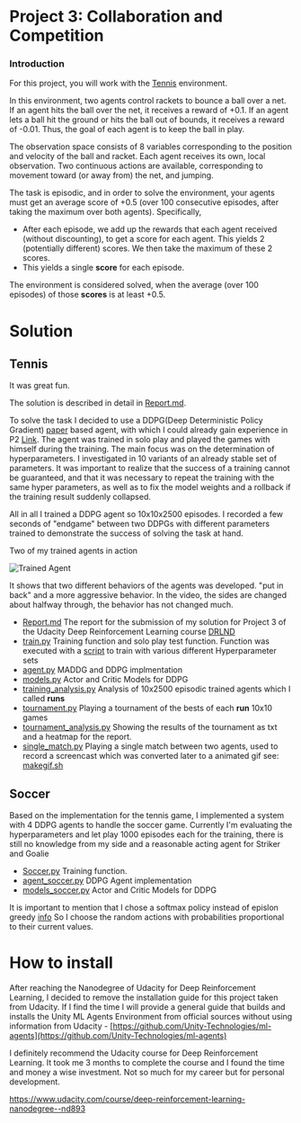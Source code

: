 [//]: # (Image References)

[image2]: https://user-images.githubusercontent.com/10624937/42135622-e55fb586-7d12-11e8-8a54-3c31da15a90a.gif "Soccer"


# Project 3: Collaboration and Competition

### Introduction

For this project, you will work with the [Tennis](https://github.com/Unity-Technologies/ml-agents/blob/master/docs/Learning-Environment-Examples.md#tennis) environment.

In this environment, two agents control rackets to bounce a ball over a net. If an agent hits the ball over the net, it receives a reward of +0.1.  If an agent lets a ball hit the ground or hits the ball out of bounds, it receives a reward of -0.01.  Thus, the goal of each agent is to keep the ball in play.

The observation space consists of 8 variables corresponding to the position and velocity of the ball and racket. Each agent receives its own, local observation.  Two continuous actions are available, corresponding to movement toward (or away from) the net, and jumping. 

The task is episodic, and in order to solve the environment, your agents must get an average score of +0.5 (over 100 consecutive episodes, after taking the maximum over both agents). Specifically,

- After each episode, we add up the rewards that each agent received (without discounting), to get a score for each agent. This yields 2 (potentially different) scores. We then take the maximum of these 2 scores.
- This yields a single **score** for each episode.

The environment is considered solved, when the average (over 100 episodes) of those **scores** is at least +0.5.

# Solution
## Tennis
It was great fun.

The solution is described in detail in [Report.md](Report.md).

To solve the task I decided to use a DDPG(Deep Deterministic Policy Gradient) [paper](https://arxiv.org/pdf/1509.02971.pdf) based agent, with which I could already gain experience in P2 [Link](https://github.com/SusannaMaria/DRLND_P2_ContinuousControl). The agent was trained in solo play and played the games with himself during the training. 
The main focus was on the determination of hyperparameters. I investigated in 10 variants of an already stable set of parameters. It was important to realize that the success of a training cannot be guaranteed, and that it was necessary to repeat the training with the same hyper parameters, as well as to fix the model weights and a rollback if the training result suddenly collapsed.

All in all I trained a DDPG agent so 10x10x2500 episodes. I recorded a few seconds of "endgame" between two DDPGs with different parameters trained to demonstrate the success of solving the task at hand. 

Two of my trained agents in action

![Trained Agent](static/game.gif)

It shows that two different behaviors of the agents was developed. "put in back" and a more aggressive behavior.  In the video, the sides are changed about halfway through, the behavior has not changed much.

* [Report.md](Report.md) The report for the submission of my solution for Project 3 of the Udacity Deep Reinforcement Learning course [DRLND](https://www.udacity.com/course/deep-reinforcement-learning-nanodegree--nd893) 
* [train.py](train.py) Training function and solo play test function. Function was executed with a [script](scripts/parameter_optimize.sh) to train with various different Hyperparameter sets
* [agent.py](agent.py) MADDG and DDPG implmentation 
* [models.py](models.py) Actor and Critic Models for DDPG
* [training_analysis.py](training_analysis.py) Analysis of 10x2500 episodic trained agents which I called **runs**
* [tournament.py](tournament.py) Playing a tournament of the bests of each **run** 10x10 games
* [tournament_analysis.py](tournament_analysis.py) Showing the results of the tournament as txt and a heatmap for the report.
* [single_match.py](single_match.py) Playing a single match between two agents, used to record a screencast which was converted later to a animated gif see: [makegif.sh](scripts/makegif.sh)

## Soccer
Based on the implementation for the tennis game, I implemented a system with 4 DDPG agents to handle the soccer game. Currently I'm evaluating the hyperparameters and let play 1000 episodes each for the training, there is still no knowledge from my side and a reasonable acting agent for Striker and Goalie

* [Soccer.py](Soccer.py) Training function.
* [agent_soccer.py](agent_soccer.py) DDPG Agent implementation
* [models_soccer.py](models_soccer.py) Actor and Critic Models for DDPG

It is important to mention that I chose a softmax policy instead of epislon greedy [info](https://ai.stackexchange.com/questions/17603/what-is-the-difference-between-the-epsilon-greedy-and-softmax-policies)
So I choose the random actions with probabilities proportional to their current values. 


# How to install
After reaching the Nanodegree of Udacity for Deep Reinforcement Learning, I decided to remove the installation guide for this project taken from Udacity. If I find the time I will provide a general guide that builds and installs the Unity ML Agents Environment from official sources without using information from Udacity - [https://github.com/Unity-Technologies/ml-agents](https://github.com/Unity-Technologies/ml-agents)


I definitely recommend the Udacity course for Deep Reinforcement Learning. It took me 3 months to complete the course and I found the time and money a wise investment. Not so much for my career but for personal development.

https://www.udacity.com/course/deep-reinforcement-learning-nanodegree--nd893
